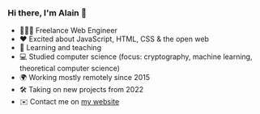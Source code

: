 ### Hi there, I'm Alain 👋

- 👨🏽‍💻  Freelance Web Engineer
- ❤️  Excited about JavaScript, HTML, CSS & the open web
- 🌱  Learning and teaching
- 💻  Studied computer science (focus: cryptography, machine learning, theoretical computer science)
- 🌍  Working mostly remotely since 2015
- 🛠  Taking on new projects from 2022
- ✉️  Contact me on [my website](https://www.alainhorner.ch/)
